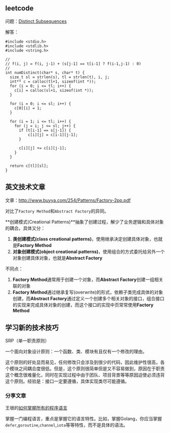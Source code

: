 ## leetcode

问题：[Distinct Subsequences](https://leetcode.com/problems/distinct-subsequences/description/)

解答：

```
#include <stdio.h>
#include <stdlib.h>
#include <string.h>

//
// f(i, j) = f(i, j-1) + (s[j-1] == t[i-1] ? f(i-1,j-1) : 0)
//
int numDistinct(char* s, char* t) {
  size_t sl = strlen(s), tl = strlen(t), i, j;
  int** c = calloc(tl+1, sizeof(int *));
  for (i = 0; i <= tl; i++) {
    c[i] = calloc(sl+1, sizeof(int *));
  }

  for (i = 0; i <= sl; i++) {
    c[0][i] = 1;
  }

  for (i = 1; i <= tl; i++) {
    for (j = i; j <= sl; j++) {
      if (t[i-1] == s[j-1]) {
          c[i][j] = c[i-1][j-1];
      }

      c[i][j] += c[i][j-1];
    }
  }

  return c[tl][sl];
}
```

## 英文技术文章

文章：<http://www.buyya.com/254/Patterns/Factory-2pp.pdf>

对比了`Factory Method`和`Abstract Factory`的异同。

**创建模式(Creational Patterns)**抽象了创建过程，解少了业务逻辑和具体对象的耦合。具体又分：

1. **类创建模式(class creational patterns)**，使用继承决定创建具体对象，也就是**Factory Method**
2. **对象创建模式(object creational patterns)**，使用组合的方式委托给另外一个对象创建具体对象，也就是**Abstract Factory**

不同点：

1. **Factory Method**通常用于创建一个对象，而**Abstract Factory**创建一组相关联的对象
2. **Factory Method**通过继承复写(overwrite)的形式，依赖子类完成具体的对象创建，而**Abstract Factory**通过定义一个创建多个相关对象的接口，组合接口的实现来完成具体对象的创建，而这个接口的实现中页常常使用**Factory Method**

## 学习新的技术技巧

SRP（单一职责原则）

一个面向对象设计原则：一个函数、类、模块有且仅有一个修改的理由。

这个原则的好处显而易见，任何修改只会涉及到很少的代码，因此维护性很高，各个模块之间耦合度很低。但是，这个原则很简单但是又不容易做到，原因在于职责这个概念很难量化，同时在实现过程中由于团队、项目背景等等原因迫使必须违背这个原则。经验是：接口一定要遵循，具体实现类尽可能遵循。

### 分享文章

王垠的[如何掌握所有的程序语言](http://www.yinwang.org/blog-cn/2017/07/06/master-pl)

掌握一门编程语言，重点是掌握它的语言特性。比如，掌握Golang，你应当掌握`defer`,`goroutine`,`channel`,`iota`等等特性，而不是具体的语法。